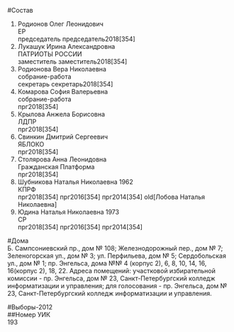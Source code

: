 #Состав  
1. Родионов Олег Леонидович  
    ЕР  
    председатель председатель2018[354]  
2. Лукашук Ирина Александровна  
    ПАТРИОТЫ РОССИИ  
    заместитель заместитель2018[354]  
3. Родионова Вера Николаевна  
    собрание-работа  
    секретарь секретарь2018[354]  
4. Комарова София Валерьевна  
    собрание-работа  
    прг2018[354]  
5. Крылова Анжела Борисовна  
    ЛДПР  
    прг2018[354]  
6. Свинкин Дмитрий Сергеевич  
    ЯБЛОКО  
    прг2018[354]  
7. Столярова Анна Леонидовна  
    Гражданская Платформа  
    прг2018[354]  
8. Шубникова Наталья Николаевна 1962  
    КПРФ  
    прг2018[354] прг2016[354] прг2014[354] old[Лобова Наталья Николаевна]  
9. Юдина Наталья Николаевна 1973  
    СР  
    прг2018[354] прг2016[354] прг2014[354]  

#Дома  
Б. Сампсониевский пр., дом № 108; Железнодорожный пер., дом № 7; Зеленогорская ул., дом № 3; ул. Перфильева, дом № 5; Сердобольская ул., дом № 1; пр. Энгельса, дома №№ 4 (корпус 2), 6, 8, 10, 14, 16, 16(корпус 2), 18, 22. Адреса помещений: участковой избирательной комиссии - пр. Энгельса, дом № 23, Санкт-Петербургский колледж информатизации и управления; для голосования - пр. Энгельса, дом № 23, Санкт-Петербургский колледж информатизации и управления.  
  
#Выборы-2012  
##Номер УИК  
193  
